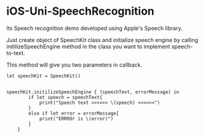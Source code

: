 # iOS-Uni-SpeechRecognition
Its Speech recognition demo developed using Apple's Speech library.


Just create object of SpeechKit class and initialize speech engine by calling initilizeSpeechEngine 
method in the class you want to implement speech-to-text.

This method will give you two parameters in callback.

    let speechKit = SpeechKit()
    
    
    speechKit.initilizeSpeechEngine { (speechText, errorMessage) in
            if let speech = speechText{
                print("Speech text >>>>>> \(speech) <<<<<<")
            }
            else if let error = errorMessage{
                print("ERRROr is \(error)")
            }
        }
